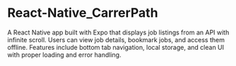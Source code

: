 # React-Native_CarrerPath
A React Native app built with Expo that displays job listings from an API with infinite scroll. Users can view job details, bookmark jobs, and access them offline. Features include bottom tab navigation, local storage, and clean UI with proper loading and error handling.
